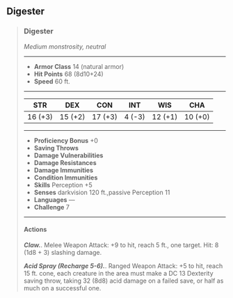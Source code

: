 ## Digester

>### Digester
>*Medium monstrosity, neutral*
>___
>- **Armor Class** 14 (natural armor)
>- **Hit Points** 68 (8d10+24)
>- **Speed** 60 ft.
>___
>|**STR**|**DEX**|**CON**|**INT**|**WIS**|**CHA**|
>|:---:|:---:|:---:|:---:|:---:|:---:|
>|16 (+3)|15 (+2)|17 (+3)|4 (-3)|12 (+1)|10 (+0)|
>
>___
>- **Proficiency Bonus** +0
>- **Saving Throws** 
>- **Damage Vulnerabilities** 
>- **Damage Resistances** 
>- **Damage Immunities** 
>- **Condition Immunities** 
>- **Skills** Perception +5
>- **Senses** darkvision 120 ft.,passive Perception 11
>- **Languages** —
>- **Challenge** 7
>___
>#### Actions
>***Claw.***. Melee Weapon Attack: +9 to hit, reach 5 ft., one target. Hit: 8 (1d8 + 3) slashing damage.
>
>***Acid Spray (Recharge 5-6).***. Ranged Weapon Attack: +5 to hit, reach 15 ft. cone, each creature in the area must make a DC 13 Dexterity saving throw, taking 32 (8d8) acid damage on a failed save, or half as much on a successful one.
>
